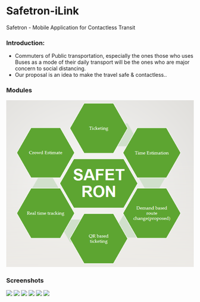 # Safetron-iLink
Safetron - Mobile Application for Contactless Transit

### Introduction:

* Commuters of Public transportation, especially  the ones those who uses Buses as a mode of their daily transport will be the ones who are major concern to social distancing.
* Our proposal is an idea to make the travel safe & contactless..

### Modules

![Modules](/Screenshot-Images/modules.PNG)

### Screenshots
<img src="https://raw.githubusercontent.com/ssaimanjunath/Safetron-iLink/master/Screenshot-Images/one.png" width="30%"></img> 
<img src="https://raw.githubusercontent.com/ssaimanjunath/Safetron-iLink/master/Screenshot-Images/two.png" width="30%"></img> 
<img src="https://raw.githubusercontent.com/ssaimanjunath/Safetron-iLink/master/Screenshot-Images/three.png" width="30%"></img> 
<img src="https://raw.githubusercontent.com/ssaimanjunath/Safetron-iLink/master/Screenshot-Images/four.png" width="30%"></img>
<img src="https://raw.githubusercontent.com/ssaimanjunath/Safetron-iLink/master/Screenshot-Images/five.png" width="30%"></img> 
<img src="https://raw.githubusercontent.com/ssaimanjunath/Safetron-iLink/master/Screenshot-Images/six.png" width="30%"></img> 
